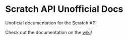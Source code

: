 # Scratch API Unofficial Docs
Unoficial documentation for the Scratch API

Check out the documentation on the [wiki](https://github.com/liam4/scratch-api-unofficial-docs/wiki)!
